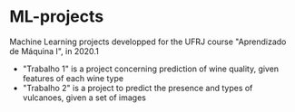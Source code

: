 # ML-projects
Machine Learning projects developped for the UFRJ course "Aprendizado de Máquina I", in 2020.1

- "Trabalho 1" is a project concerning prediction of wine quality, given features of each wine type
- "Trabalho 2" is a project to predict the presence and types of vulcanoes, given a set of images

